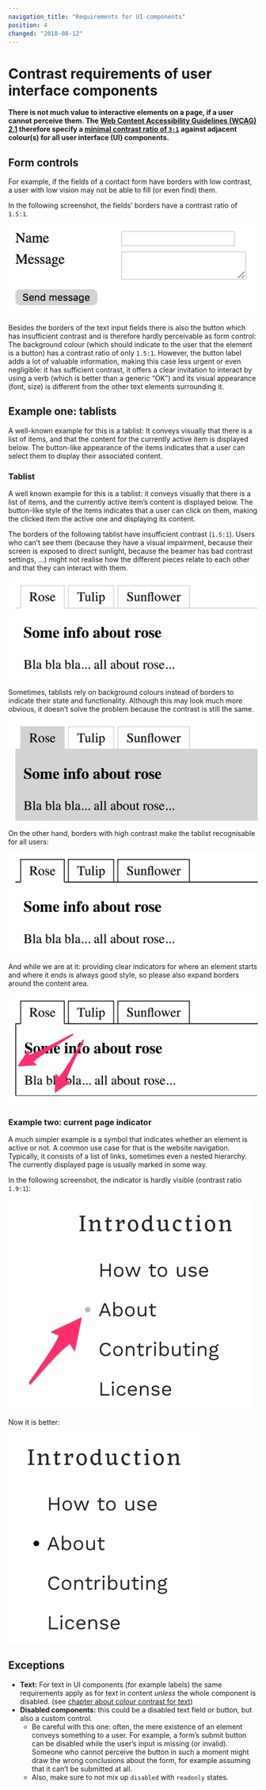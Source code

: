```yaml
---
navigation_title: "Requirements for UI components"
position: 4
changed: "2018-08-12"
---
```


# Contrast requirements of user interface components

**There is not much value to interactive elements on a page, if a user cannot perceive them. The [Web Content Accessibility Guidelines (WCAG) 2.1](https://www.w3.org/TR/WCAG21) therefore specify a [minimal contrast ratio of `3:1`](https://www.w3.org/TR/WCAG21/#non-text-contrast) against adjacent colour(s) for all user interface (UI) components.**

## Form controls

For example, if the fields of a contact form have borders with low contrast, a user with low vision may not be able to fill (or even find) them.

In the following screenshot, the fields’ borders have a contrast ratio of `1.5:1`.

![Low contrast form](_media/low-contrast-form.png)

Besides the borders of the text input fields there is also the button which has insufficient contrast and is therefore hardly perceivable as form control: The background colour (which should indicate to the user that the element is a button) has a contrast ratio of only `1.5:1`. However, the button label adds a lot of valuable information, making this case less urgent or even negligible: it has sufficient contrast, it offers a clear invitation to interact by using a verb (which is better than a generic “OK”) and its visual appearance (font, size) is different from the other text elements surrounding it.

## Example one: tablists

A well-known example for this is a tablist: It conveys visually that there is a list of items, and that the content for the currently active item is displayed below. The button-like appearance of the items indicates that a user can select them to display their associated content.

### Tablist

A well known example for this is a tablist: it conveys visually that there is a list of items, and the currently active item’s content is displayed below. The button-like style of the items indicates that a user can click on them, making the clicked item the active one and displaying its content.

The borders of the following tablist have insufficient contrast (`1.5:1`). Users who can’t see them (because they have a visual impairment, because their screen is exposed to direct sunlight, because the beamer has bad contrast settings, …) might not realise how the different pieces relate to each other and that they can interact with them.

![Low contrast tablist](_media/low-contrast-tablist.png)

Sometimes, tablists rely on background colours instead of borders to indicate their state and functionality. Although this may look much more obvious, it doesn’t solve the problem because the contrast is still the same.

![Low contrast tablist](_media/low-contrast-tablist-with-background.png)

On the other hand, borders with high contrast make the tablist recognisable for all users:

![Low contrast tablist](_media/tablist-with-borders.png)

And while we are at it: providing clear indicators for where an element starts and where it ends is always good style, so please also expand borders around the content area.

![Low contrast tablist](_media/tablist-with-more-borders.png)

### Example two: current page indicator

A much simpler example is a symbol that indicates whether an element is active or not. A common use case for that is the website navigation. Typically, it consists of a list of links, sometimes even a nested hierarchy. The currently displayed page is usually marked in some way.

In the following screenshot, the indicator is hardly visible (contrast ratio `1.9:1`):

![Low contrast active indicator](_media/low-contrast-active-indicator.png)

Now it is better:

![High contrast active indicator](_media/high-contrast-active-indicator.png)

## Exceptions

- **Text:** For text in UI components (for example labels) the same requirements apply as for text in content *unless* the whole component is disabled. (see [chapter about colour contrast for text](/knowledge/colours-and-contrast/text-content/))
- **Disabled components:** this could be a disabled text field or button, but also a custom control.
  - Be careful with this one: often, the mere existence of an element conveys something to a user. For example, a form’s submit button can be disabled while the user’s input is missing (or invalid). Someone who cannot perceive the button in such a moment might draw the wrong conclusions about the form, for example assuming that it can’t be submitted at all.
  - Also, make sure to not mix up `disabled` with `readonly` states.